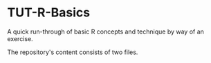 # TUT-R-Basics
A quick run-through of basic R concepts and technique by way of an exercise.

The repository's content consists of two files.
